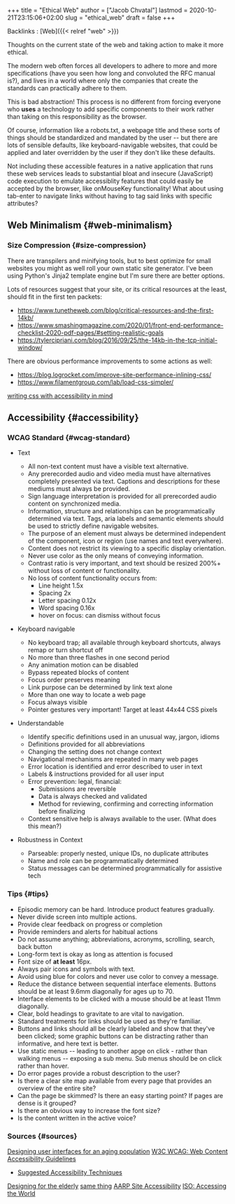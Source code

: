 +++
title = "Ethical Web"
author = ["Jacob Chvatal"]
lastmod = 2020-10-21T23:15:06+02:00
slug = "ethical_web"
draft = false
+++

Backlinks
: [Web]({{< relref "web" >}})

Thoughts on the current state of the web and taking action to make it more ethical.

The modern web often forces all developers to adhere to more and more specifications (have you seen how long and convoluted the RFC manual is?), and lives in a world where only the companies that create the standards can practically adhere to them.

This is bad abstraction! This process is no different from forcing everyone who **uses** a technology to add specific components to their work rather than taking on this responsibility as the browser.

Of course, information like a robots.txt, a webpage title and these sorts of things should be standardized and mandated by the user -- but there are lots of sensible defaults, like keyboard-navigable websites, that could be applied and later overridden by the user if they don't like these defaults.

Not including these accessible features in a native application that runs these web services leads to substantial bloat and insecure (JavaScript) code execution to emulate accessiblity features that could easily be accepted by the browser, like onMouseKey functionality! What about using tab-enter to navigate links without having to tag said links with specific attributes?


## Web Minimalism {#web-minimalism}


### Size Compression {#size-compression}

There are transpilers and minifying tools, but to best optimize for small websites you might as well roll your own static site generator. I've been using Python's Jinja2 template engine but I'm sure there are better options.

Lots of resources suggest that your site, or its critical resources at the least, should fit in the first ten packets:

-   <https://www.tunetheweb.com/blog/critical-resources-and-the-first-14kb/>
-   <https://www.smashingmagazine.com/2020/01/front-end-performance-checklist-2020-pdf-pages/#setting-realistic-goals>
-   <https://tylercipriani.com/blog/2016/09/25/the-14kb-in-the-tcp-initial-window/>

There are obvious performance improvements to some actions as well:

-   <https://blog.logrocket.com/improve-site-performance-inlining-css/>
-   <https://www.filamentgroup.com/lab/load-css-simpler/>

[writing css with accessibility in mind](https://www.matuzo.at/blog/writing-even-more-css-with-accessibility-in-mind-user-preferences/)


## Accessibility {#accessibility}


### WCAG Standard {#wcag-standard}

<!--list-separator-->

-  Text

    -   All non-text content must have a visible text alternative.
    -   Any prerecorded audio and video media must have alternatives completely presented via text. Captions and descriptions for these mediums must always be provided.
    -   Sign language interpretation is provided for all prerecorded audio content on synchronized media.
    -   Information, structure and relationships can be programmatically determined via text. Tags, aria labels and semantic elements should be used to strictly define navigable websites.
    -   The purpose of an element must always be determined independent of the component, icon or region (use names and text everywhere).
    -   Content does not restrict its viewing to a specific display orientation.
    -   Never use color as the only means of conveying information.
    -   Contrast ratio is very important, and text should be resized 200%+ without loss of content or functionality.
    -   No loss of content functionality occurs from:
        -   Line height 1.5x
        -   Spacing 2x
        -   Letter spacing 0.12x
        -   Word spacing 0.16x
        -   hover on focus: can dismiss without focus

<!--list-separator-->

-  Keyboard navigable

    -   No keyboard trap; all available through keyboard shortcuts, always remap or turn shortcut off
    -   No more than three flashes in one second period
    -   Any animation motion can be disabled
    -   Bypass repeated blocks of content
    -   Focus order preserves meaning
    -   Link purpose can be determined by link text alone
    -   More than one way to locate a web page
    -   Focus always visible
    -   Pointer gestures very important! Target at least 44x44 CSS pixels

<!--list-separator-->

-  Understandable

    -   Identify specific definitions used in an unusual way, jargon, idioms
    -   Definitions provided for all abbreviations
    -   Changing the setting does not change context
    -   Navigational mechanisms are repeated in many web pages
    -   Error location is identified and error described to user in text
    -   Labels & instructions provided for all user input
    -   Error prevention: legal, financial:
        -   Submissions are reversible
        -   Data is always checked and validated
        -   Method for reviewing, confirming and correcting information before finalizing
    -   Context sensitive help is always available to the user. (What does this mean?)

<!--list-separator-->

-  Robustness in Context

    -   Parseable: properly nested, unique IDs, no duplicate attributes
    -   Name and role can be programmatically determined
    -   Status messages can be determined programmatically for assistive tech


### Tips {#tips}

-   Episodic memory can be hard. Introduce product features gradually.
-   Never divide screen into multiple actions.
-   Provide clear feedback on progress or completion
-   Provide reminders and alerts for habitual actions
-   Do not assume anything; abbreviations, acronyms, scrolling, search, back button
-   Long-form text is okay as long as attention is focused
-   Font size of **at least** 16px.
-   Always pair icons and symbols with text.
-   Avoid using blue for colors and never use color to convey a message.
-   Reduce the distance between sequential interface elements. Buttons should be at least 9.6mm diagonally for ages up to 70.
-   Interface elements to be clicked with a mouse should be at least 11mm diagonally.
-   Clear, bold headings to gravitate to are vital to navigation.
-   Standard treatments for links should be used as they're familiar.
-   Buttons and links should all be clearly labeled and show that they've been clicked; some graphic buttons can be distracting rather than informative, and here text is better.
-   Use static menus -- leading to another apge on click - rather than walking menus -- exposing a sub menu. Sub menus should be on click rather than hover.
-   Do error pages provide a robust description to the user?
-   Is there a clear site map available from every page that provides an overview of the entire site?
-   Can the page be skimmed? Is there an easy starting point? If pages are dense is it grouped?
-   Is there an obvious way to increase the font size?
-   Is the content written in the active voice?


### Sources {#sources}

[Designing user interfaces for an aging population](https://www.uxmatters.com/mt/archives/2017/04/designing-user-interfaces-for-an-aging-population.php)
[W3C WCAG: Web Content Accessibility Guidelines](https://www.w3.org/WAI/standards-guidelines/wcag/)

-   [Suggested Accessibility Techniques](https://www.w3.org/TR/2016/NOTE-WCAG20-TECHS-20160317/)

[Designing for the elderly](https://uxplanet.org/accessible-design-designing-for-the-elderly-41704a375b5d)
[same thing](https://www.smashingmagazine.com/2015/02/designing-digital-technology-for-the-elderly/)
[AARP Site Accessibility](http://assets.aarp.org/www.aarp.org%5F/articles/research/oww/AARP-50Sites.pdf)
[ISO: Accessing the World](https://www.iso.org/accessing-my-world.html)
